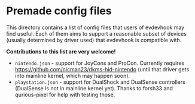 # Premade config files

This directory contains a list of config files that users of evdevhook may find useful. Each of them aims to support a
reasonable subset of devices (usually determined by driver used) that evdevhook is compatible with.

**Contributions to this list are very welcome!**

* `nintendo.json` - support for JoyCons and ProCon.
Currently requires https://github.com/nicman23/dkms-hid-nintendo (until that driver gets into mainline kernel, which may happen soon).
* `playstation.json` - support for DualShock and DualSense controllers (DualSense is not in mainline kernel yet). Thanks to forsh33 and qurious-pixel for help with testing those.
